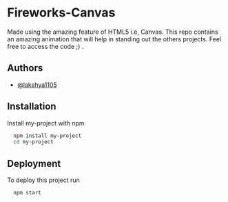 
# Fireworks-Canvas

Made using the amazing feature of HTML5 i.e, Canvas.
This repo contains an amazing animation that will help in standing out the others projects.
Feel free to access the code ;) .





## Authors

- [@lakshya1105](https://github.com/lakshyaagr1105?tab=overview&from=2022-09-01&to=2022-09-18)


## Installation

Install my-project with npm

```bash
  npm install my-project
  cd my-project
```
    
## Deployment

To deploy this project run

```bash
  npm start
```

